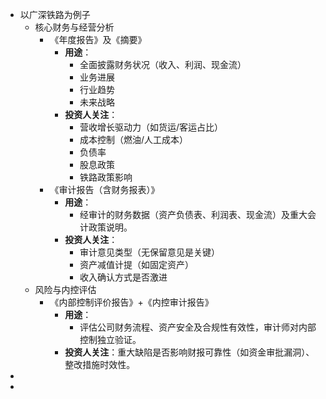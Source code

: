 - 以广深铁路为例子
	- 核心财务与经营分析
		- 《年度报告》及《摘要》
			- **用途**：
				- 全面披露财务状况（收入、利润、现金流）
				- 业务进展
				- 行业趋势
				- 未来战略
			- **投资人关注**：
				- 营收增长驱动力（如货运/客运占比）
				- 成本控制（燃油/人工成本）
				- 负债率
				- 股息政策
				- 铁路政策影响
		- 《审计报告（含财务报表）》
			- **用途**：
				- 经审计的财务数据（资产负债表、利润表、现金流）及重大会计政策说明。
			- **投资人关注**：
				- 审计意见类型（无保留意见是关键）
				- 资产减值计提（如固定资产）
				- 收入确认方式是否激进
	- 风险与内控评估
		- 《内部控制评价报告》+《内控审计报告》
			- **用途**：
				- 评估公司财务流程、资产安全及合规性有效性，审计师对内部控制独立验证。
			- **投资人关注**：重大缺陷是否影响财报可靠性（如资金审批漏洞）、整改措施时效性。
-
-